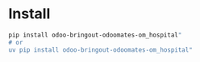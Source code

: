 # Install

```bash
pip install odoo-bringout-odoomates-om_hospital"
# or
uv pip install odoo-bringout-odoomates-om_hospital"
```
